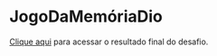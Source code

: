 # JogoDaMemóriaDio
[Clique aqui](https://vmateus1234.github.io/JogoDaMem-riaDio/) para acessar o resultado final do desafio.
